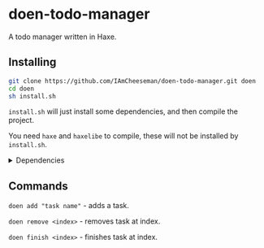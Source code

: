 # doen-todo-manager
A todo manager written in Haxe.

## Installing

```sh
git clone https://github.com/IAmCheeseman/doen-todo-manager.git doen
cd doen
sh install.sh
```

`install.sh` will just install some dependencies, and then compile the project.

You need `haxe` and `haxelibe` to compile, these will not be installed by `install.sh`.

<details>
    <summary>Dependencies</summary>

`hxcpp`

`json2object`

</details>

## Commands

`doen add "task name"` - adds a task.

`doen remove <index>` - removes task at index.

`doen finish <index>` - finishes task at index.
